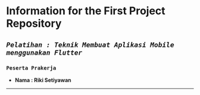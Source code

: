 # Information for the First Project Repository

## **_`Pelatihan : Teknik Membuat Aplikasi Mobile menggunakan Flutter`_**

### **`Peserta Prakerja`**

- **Nama : Riki Setiyawan**

---
